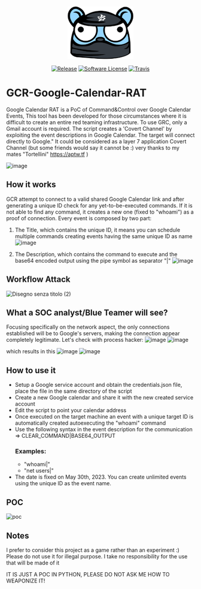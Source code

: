 <p align="center">
  <img alt="BetterCap" src="https://raw.githubusercontent.com/bettercap/media/master/logo.png" height="140" />
  <p align="center">
    <a href="https://github.com/bettercap/bettercap/releases/latest"><img alt="Release" src="https://img.shields.io/github/release/bettercap/bettercap.svg?style=flat-square"></a>
    <a href="https://github.com/bettercap/bettercap/blob/master/LICENSE.md"><img alt="Software License" src="https://img.shields.io/badge/license-GPL3-brightgreen.svg?style=flat-square"></a>
    <a href="https://travis-ci.org/bettercap/bettercap"><img alt="Travis" src="https://img.shields.io/travis/bettercap/bettercap/master.svg?style=flat-square"></a>

  </p>
</p>

# GCR-Google-Calendar-RAT
Google Calendar RAT is a PoC of Command&amp;Control over Google Calendar Events, This tool has been developed for those circumstances where it is difficult to create an entire red teaming infrastructure. To use GRC, only a Gmail account is required.
The script creates a 'Covert Channel' by exploiting the event descriptions in Google Calendar. The target will connect directly to Google."
It could be considered as a layer 7 application Covert Channel (but some friends would say it cannot be :) very thanks to my mates "Tortellini" https://aptw.tf )

![image](https://github.com/MrSaighnal/GCR-Google-Calendar-RAT/assets/47419260/8e4e1f83-8141-408d-8910-e8e92896b8e4)

## How it works
GCR attempt to connect to a valid shared Google Calendar link and after generating a unique ID check for any yet-to-be-executed commands.
If it is not able to find any command, it creates a new one (fixed to "whoami") as a proof of connection.
Every event is composed by two part:
1. The Title, which contains the unique ID, it means you can schedule multiple commands creating events having the same unique ID as name
![image](https://github.com/MrSaighnal/GCR-Google-Calendar-RAT/assets/47419260/df999259-3b1b-419f-b555-204fc5dc2dbf)

3. The Description, which contains the command to execute and the base64 encoded output using the pipe symbol as separator "|"
![image](https://github.com/MrSaighnal/GCR-Google-Calendar-RAT/assets/47419260/5f2630e2-5591-48d1-bae2-5695afa8a33e)

## Workflow Attack
![Disegno senza titolo (2)](https://github.com/MrSaighnal/GCR-Google-Calendar-RAT/assets/47419260/99bec717-4e9a-4880-9a5a-b038666441b6)



## What a SOC analyst/Blue Teamer will see?
Focusing specifically on the network aspect, the only connections established will be to Google's servers, making the connection appear completely legitimate.
Let's check with process hacker:
![image](https://github.com/MrSaighnal/GCR-Google-Calendar-RAT/assets/47419260/a2bf1f24-90a6-49ab-9a12-bcc7c999e2b3)
![image](https://github.com/MrSaighnal/GCR-Google-Calendar-RAT/assets/47419260/66dbd7b5-4060-4829-9229-99bb0c5a19e5)


which results in this
![image](https://github.com/MrSaighnal/GCR-Google-Calendar-RAT/assets/47419260/244e9acf-44a9-45b7-92f5-f61d911446a3)
![image](https://github.com/MrSaighnal/GCR-Google-Calendar-RAT/assets/47419260/14c875fc-c28f-45d6-94c1-64e3dd02606b)



## How to use it
- Setup a Google service account and obtain the credentials.json file, place the file in the same directory of the script
- Create a new Google calendar and share it with the new created service account
- Edit the script to point your calendar address
- Once executed on the target machine an event with a unique target ID is automatically created autoexecuting the "whoami" command
- Use the following syntax in the event description for the communication =>   CLEAR_COMMAND|BASE64_OUTPUT
  ### Examples:
  - "whoami|"
  - "net users|"
- The date is fixed on May 30th, 2023. You can create unlimited events using the unique ID as the event name.

## POC
![poc](https://github.com/MrSaighnal/GCR-Google-Calendar-RAT/assets/47419260/b83e6f28-36bd-454d-9c04-87095a280b1a)



## Notes
I prefer to consider this project as a game rather than an experiment :)
Please do not use it for illegal purpose.
I take no responsibility for the use that will be made of it

IT IS JUST A POC IN PYTHON, PLEASE DO NOT ASK ME HOW TO WEAPONIZE IT!
